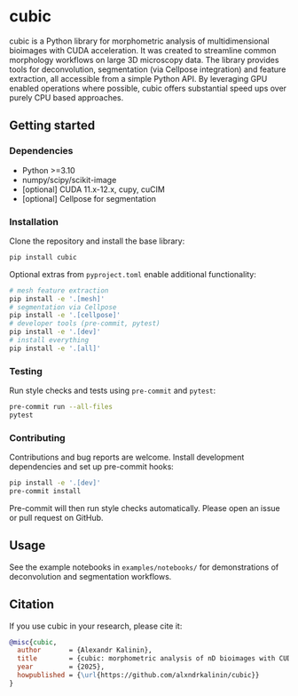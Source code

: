 # cubic

cubic is a Python library for morphometric analysis of multidimensional
bioimages with CUDA acceleration. It was created to streamline common
morphology workflows on large 3D microscopy data. The library provides tools
for deconvolution, segmentation (via Cellpose integration) and feature
extraction, all accessible from a simple Python API. By leveraging GPU enabled
operations where possible, cubic offers substantial speed ups over purely
CPU based approaches.

## Getting started

### Dependencies
* Python >=3.10
* numpy/scipy/scikit-image
* [optional] CUDA 11.x-12.x, cupy, cuCIM
* [optional] Cellpose for segmentation

### Installation
Clone the repository and install the base library:

```bash
pip install cubic
```

Optional extras from `pyproject.toml` enable additional functionality:

```bash
# mesh feature extraction
pip install -e '.[mesh]'
# segmentation via Cellpose
pip install -e '.[cellpose]'
# developer tools (pre-commit, pytest)
pip install -e '.[dev]'
# install everything
pip install -e '.[all]'
```

### Testing
Run style checks and tests using `pre-commit` and `pytest`:

```bash
pre-commit run --all-files
pytest
```

### Contributing
Contributions and bug reports are welcome. Install development dependencies and
set up pre-commit hooks:

```bash
pip install -e '.[dev]'
pre-commit install
```

Pre-commit will then run style checks automatically. Please open an issue or
pull request on GitHub.

## Usage
See the example notebooks in `examples/notebooks/` for demonstrations of
deconvolution and segmentation workflows.

## Citation
If you use cubic in your research, please cite it:

```bibtex
@misc{cubic,
  author       = {Alexandr Kalinin},
  title        = {cubic: morphometric analysis of nD bioimages with CUDA support},
  year         = {2025},
  howpublished = {\url{https://github.com/alxndrkalinin/cubic}}
}
```
